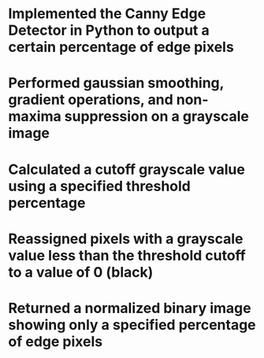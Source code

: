 #	Implemented the Canny Edge Detector in Python to output a certain percentage of edge pixels 
#	Performed gaussian smoothing, gradient operations, and non-maxima suppression on a grayscale image
#	Calculated a cutoff grayscale value using a specified threshold percentage 
#	Reassigned pixels with a grayscale value less than the threshold cutoff to a value of 0 (black)
#	Returned a normalized binary image showing only a specified percentage of edge pixels
